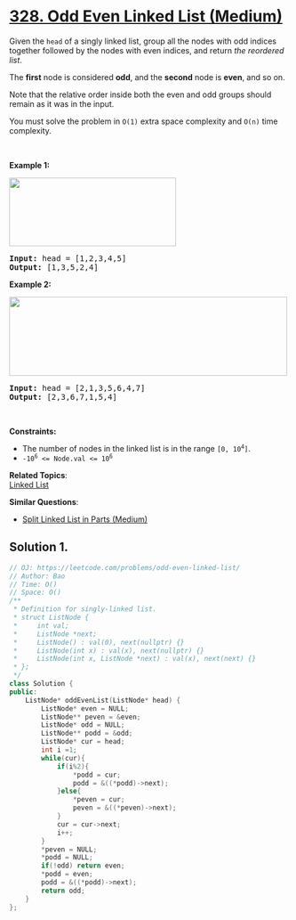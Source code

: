 # [328. Odd Even Linked List (Medium)](https://leetcode.com/problems/odd-even-linked-list/)

<p>Given the <code>head</code> of a singly linked list, group all the nodes with odd indices together followed by the nodes with even indices, and return <em>the reordered list</em>.</p>

<p>The <strong>first</strong> node is considered <strong>odd</strong>, and the <strong>second</strong> node is <strong>even</strong>, and so on.</p>

<p>Note that the relative order inside both the even and odd groups should remain as it was in the input.</p>

<p>You must solve the problem&nbsp;in <code>O(1)</code>&nbsp;extra space complexity and <code>O(n)</code> time complexity.</p>

<p>&nbsp;</p>
<p><strong>Example 1:</strong></p>
<img alt="" src="https://assets.leetcode.com/uploads/2021/03/10/oddeven-linked-list.jpg" style="width: 300px; height: 123px;">
<pre><strong>Input:</strong> head = [1,2,3,4,5]
<strong>Output:</strong> [1,3,5,2,4]
</pre>

<p><strong>Example 2:</strong></p>
<img alt="" src="https://assets.leetcode.com/uploads/2021/03/10/oddeven2-linked-list.jpg" style="width: 500px; height: 142px;">
<pre><strong>Input:</strong> head = [2,1,3,5,6,4,7]
<strong>Output:</strong> [2,3,6,7,1,5,4]
</pre>

<p>&nbsp;</p>
<p><strong>Constraints:</strong></p>

<ul>
	<li>The number of nodes in the linked list is in the range <code>[0, 10<sup>4</sup>]</code>.</li>
	<li><code>-10<sup>6</sup> &lt;= Node.val &lt;= 10<sup>6</sup></code></li>
</ul>


**Related Topics**:  
[Linked List](https://leetcode.com/tag/linked-list/)

**Similar Questions**:
* [Split Linked List in Parts (Medium)](https://leetcode.com/problems/split-linked-list-in-parts/)

## Solution 1.

```cpp
// OJ: https://leetcode.com/problems/odd-even-linked-list/
// Author: Bao
// Time: O()
// Space: O()
/**
 * Definition for singly-linked list.
 * struct ListNode {
 *     int val;
 *     ListNode *next;
 *     ListNode() : val(0), next(nullptr) {}
 *     ListNode(int x) : val(x), next(nullptr) {}
 *     ListNode(int x, ListNode *next) : val(x), next(next) {}
 * };
 */
class Solution {
public:
    ListNode* oddEvenList(ListNode* head) {
        ListNode* even = NULL;
        ListNode** peven = &even;
        ListNode* odd = NULL;
        ListNode** podd = &odd;
        ListNode* cur = head;
        int i =1;
        while(cur){
            if(i%2){
                *podd = cur;
                podd = &((*podd)->next);
            }else{
                *peven = cur;
                peven = &((*peven)->next);
            }
            cur = cur->next;
            i++;
        }
        *peven = NULL;
        *podd = NULL;
        if(!odd) return even;
        *podd = even;
        podd = &((*podd)->next);
        return odd;            
    }
};
               
```
